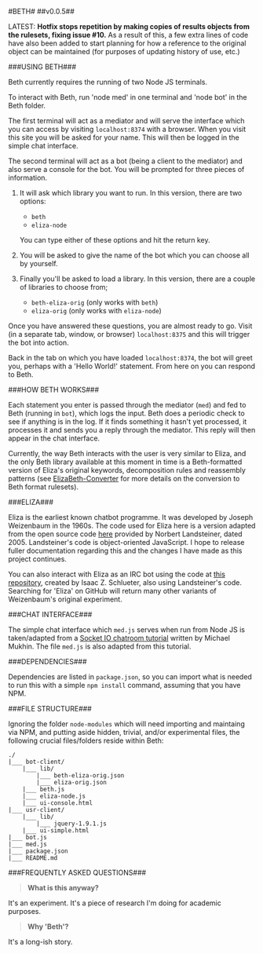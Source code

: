 #BETH#
##v0.0.5##

LATEST: **Hotfix stops repetition by making copies of results objects from the rulesets, fixing issue #10.** As a result of this, a few extra lines of code have also been added to start planning for how a reference to the original object can be maintained (for purposes of updating history of use, etc.)

###USING BETH###

Beth currently requires the running of two Node JS terminals.

To interact with Beth, run 'node med' in one terminal and 'node bot' in the Beth folder.

The first terminal will act as a mediator and will serve the interface which you can access by visiting `localhost:8374` with a browser. When you visit this site you will be asked for your name. This will then be logged in the simple chat interface.

The second terminal will act as a bot (being a client to the mediator) and also serve a console for the bot. You will be prompted for three pieces of information.

1. It will ask which library you want to run. In this version, there are two options:
   - `beth`
   - `eliza-node`

   You can type either of these options and hit the return key.

2. You will be asked to give the name of the bot which you can choose all by yourself.
 
3. Finally you'll be asked to load a library. In this version, there are a couple of libraries to choose from;
   - `beth-eliza-orig`	(only works with `beth`)
   - `eliza-orig`		(only works with `eliza-node`)
	
Once you have answered these questions, you are almost ready to go. Visit (in a separate tab, window, or browser) `localhost:8375` and this will trigger the bot into action.

Back in the tab on which you have loaded `localhost:8374`, the bot will greet you, perhaps with a 'Hello World!' statement. From here on you can respond to Beth.

###HOW BETH WORKS###

Each statement you enter is passed through the mediator (`med`) and fed to Beth (running in `bot`), which logs the input. Beth does a periodic check to see if anything is in the log. If it finds something it hasn't yet processed, it processes it and sends you a reply through the mediator. This reply will then appear in the chat interface.

Currently, the way Beth interacts with the user is very similar to Eliza, and the only Beth library available at this moment in time is a Beth-formatted version of Eliza's original keywords, decomposition rules and reassembly patterns (see [ElizaBeth-Converter](https://github.com/guypursey/ElizaBeth-Converter) for more details on the conversion to Beth format rulesets).

###ELIZA###

Eliza is the earliest known chatbot programme. It was developed by Joseph Weizenbaum in the 1960s. The code used for Eliza here is a version adapted from the open source code [here](http://www.masswerk.at/elizabot/eliza.html) provided by Norbert Landsteiner, dated 2005. Landsteiner's code is object-oriented JavaScript. I hope to release fuller documentation regarding this and the changes I have made as this project continues.

You can also interact with Eliza as an IRC bot using the code at [this repository](https://github.com/isaacs/node-eliza), created by Isaac Z. Schlueter, also using Landsteiner's code. Searching for 'Eliza' on GitHub will return many other variants of Weizenbaum's original experiment.

###CHAT INTERFACE###

The simple chat interface which `med.js` serves when run from Node JS is taken/adapted from a [Socket IO chatroom tutorial](http://psitsmike.com/2011/09/node-js-and-socket-io-chat-tutorial/) written by Michael Mukhin. The file `med.js` is also adapted from this tutorial.

###DEPENDENCIES###

Dependencies are listed in `package.json`, so you can import what is needed to run this with a simple `npm install` command, assuming that you have NPM.

###FILE STRUCTURE###

Ignoring the folder `node-modules` which will need importing and maintaing via NPM, and putting aside hidden, trivial, and/or experimental files, the following crucial files/folders reside within Beth:

	./
	|___ bot-client/
		|___ lib/
			|___ beth-eliza-orig.json
			|___ eliza-orig.json
        |___ beth.js
		|___ eliza-node.js
		|___ ui-console.html
	|___ usr-client/
		|___ lib/
			|___ jquery-1.9.1.js
		|___ ui-simple.html
	|___ bot.js
	|___ med.js
	|___ package.json
	|___ README.md


###FREQUENTLY ASKED QUESTIONS###

> **What is this anyway?**

It's an experiment. It's a piece of research I'm doing for academic purposes.

> **Why 'Beth'?**

It's a long-ish story.

